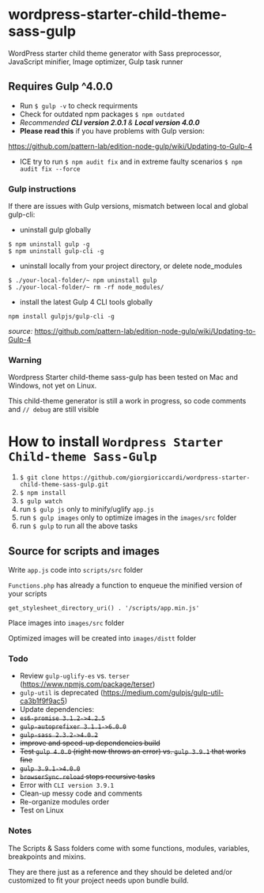 # wordpress-starter-child-theme-sass-gulp
WordPress starter child theme generator with Sass preprocessor, JavaScript minifier, Image optimizer, Gulp task runner

## **Requires Gulp ^4.0.0**
- Run `$ gulp -v` to check requirments
- Check for outdated npm packages `$ npm outdated`
- _Recommended **CLI version 2.0.1** & **Local version 4.0.0**_
- **Please read this** if you have problems with Gulp version: 

https://github.com/pattern-lab/edition-node-gulp/wiki/Updating-to-Gulp-4

- ICE try to run `$ npm audit fix` and in extreme faulty scenarios `$ npm audit fix --force`

### **Gulp instructions**
If there are issues with Gulp versions, mismatch between local and global gulp-cli:

- uninstall gulp globally
```
$ npm uninstall gulp -g
$ npm uninstall gulp-cli -g
```
- uninstall locally from your project directory, or delete node_modules
```
$ ./your-local-folder/~ npm uninstall gulp
$ ./your-local-folder/~ rm -rf node_modules/
```
- install the latest Gulp 4 CLI tools globally
```
npm install gulpjs/gulp-cli -g
```
_source:_ https://github.com/pattern-lab/edition-node-gulp/wiki/Updating-to-Gulp-4

### **Warning**
Wordpress Starter child-theme sass-gulp has been tested on Mac and Windows, not yet on Linux.

This child-theme generator is still a work in progress, so code comments and `// debug` are still visible

# How to install `Wordpress Starter Child-theme Sass-Gulp`
1. `$ git clone https://github.com/giorgioriccardi/wordpress-starter-child-theme-sass-gulp.git`
2. `$ npm install`
3. `$ gulp watch`
4. run `$ gulp js` only to minify/uglify `app.js`
5. run `$ gulp images` only to optimize images in the `images/src` folder
6. run `$ gulp` to run all the above tasks

## Source for scripts and images
Write `app.js` code into `scripts/src` folder

`Functions.php` has already a function to enqueue the minified version of your scripts
```
get_stylesheet_directory_uri() . '/scripts/app.min.js'
```
Place images into `images/src` folder

Optimized images will be created into `images/distt` folder

### Todo
- Review `gulp-uglify-es` vs. `terser` (https://www.npmjs.com/package/terser)
- `gulp-util` is deprecated (https://medium.com/gulpjs/gulp-util-ca3b1f9f9ac5)
- Update dependencies:
- ~~`es6-promise 3.1.2->4.2.5`~~
- ~~`gulp-autoprefixer 3.1.1->6.0.0`~~
- ~~`gulp-sass 2.3.2->4.0.2`~~
- ~~improve and speed-up dependencies build~~
- ~~Test `gulp 4.0.0` (right now throws an error) vs. `gulp 3.9.1` that works fine~~
- ~~`gulp 3.9.1->4.0.0`~~
- ~~`browserSync.reload` stops recursive tasks~~
- Error with `CLI version 3.9.1`
- Clean-up messy code and comments
- Re-organize modules order
- Test on Linux

### Notes
The Scripts & Sass folders come with some functions, modules, variables, breakpoints and mixins.

They are there just as a reference and they should be deleted and/or customized to fit your project needs upon bundle build.